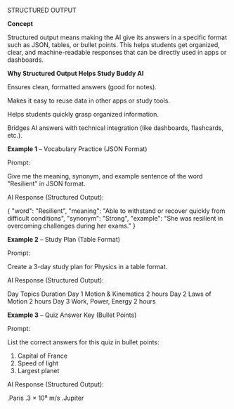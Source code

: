 STRUCTURED OUTPUT

**Concept**

Structured output means making the AI give its answers in a specific format such as JSON, tables, or bullet points.
This helps students get organized, clear, and machine-readable responses that can be directly used in apps or dashboards.

**Why Structured Output Helps Study Buddy AI**

Ensures clean, formatted answers (good for notes).

Makes it easy to reuse data in other apps or study tools.

Helps students quickly grasp organized information.

Bridges AI answers with technical integration (like dashboards, flashcards, etc.).

**Example 1** – Vocabulary Practice (JSON Format)

Prompt:

Give me the meaning, synonym, and example sentence of the word "Resilient" in JSON format.

AI Response (Structured Output):

{
  "word": "Resilient",
  "meaning": "Able to withstand or recover quickly from difficult conditions",
  "synonym": "Strong",
  "example": "She was resilient in overcoming challenges during her exams."
}

**Example 2** – Study Plan (Table Format)

Prompt:

Create a 3-day study plan for Physics in a table format.

AI Response (Structured Output):

Day	    Topics  	            Duration
Day 1  	Motion & Kinematics	  2 hours
Day 2	  Laws of Motion	      2 hours
Day 3  	Work, Power, Energy 	2 hours

**Example 3** – Quiz Answer Key (Bullet Points)

Prompt:

List the correct answers for this quiz in bullet points:
1. Capital of France
2. Speed of light
3. Largest planet

AI Response (Structured Output):

.Paris
.3 × 10⁸ m/s
.Jupiter
